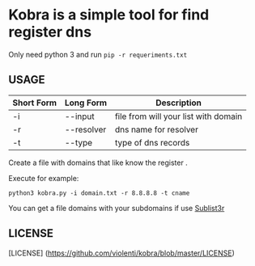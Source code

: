 # Kobra is a simple tool for find register dns 



Only need python 3 and run `pip -r requeriments.txt`

## USAGE


Short Form    | Long Form     | Description
------------- | ------------- |-------------
-i            | --input      | file from will your list with domain
-r            | --resolver  | dns name for resolver
-t            | --type      | type of dns records

Create a file with domains that like know the register .

Execute for example:

```
python3 kobra.py -i domain.txt -r 8.8.8.8 -t cname

```
You can get a file domains with your subdomains if use [Sublist3r](https://github.com/aboul3la/Sublist3r)

## LICENSE

[LICENSE] (https://github.com/violenti/kobra/blob/master/LICENSE)
